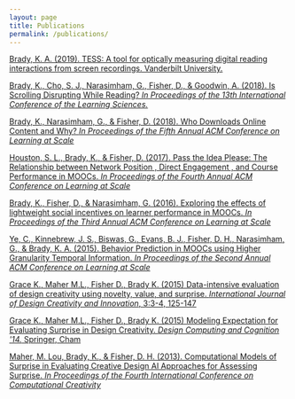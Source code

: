 ```yaml
---
layout: page
title: Publications
permalink: /publications/
---
```


[Brady, K. A. (2019). TESS: A tool for optically measuring digital reading interactions from screen recordings. Vanderbilt University.](/publications/brady_dissertation.pdf)

[Brady, K., Cho, S. J., Narasimham, G., Fisher, D., & Goodwin, A. (2018). Is Scrolling Disrupting While Reading? *In Proceedings of the 13th International Conference of the Learning Sciences.*](/publications/ICLS_2018.pdf)

[Brady, K., Narasimham, G., & Fisher, D. (2018). Who Downloads Online Content and Why? *In Proceedings of the Fifth Annual ACM Conference on Learning at Scale*](/publications/L@S_2018_Bandwidth_Study_WiP.pdf)

[Houston, S. L., Brady, K., & Fisher, D. (2017). Pass the Idea Please: The Relationship between Network Position , Direct Engagement , and Course Performance in MOOCs. *In Proceedings of the Fourth Annual ACM Conference on Learning at Scale*](/publications/L@S_2017_Stacey_Paper_WiP.pdf)

[Brady, K., Fisher, D., & Narasimham, G. (2016). Exploring the effects of lightweight social incentives on learner performance in MOOCs. *In Proceedings of the Third Annual ACM Conference on Learning at Scale*](/publications/L@S_2016_Community_TA_WiP.pdf)

[Ye, C., Kinnebrew, J. S., Biswas, G., Evans, B. J., Fisher, D. H., Narasimham, G., & Brady, K. A. (2015). Behavior Prediction in MOOCs using Higher Granularity Temporal Information. *In Proceedings of the Second Annual ACM Conference on Learning at Scale*](/publications/L@S_2015_Dropout_Study_WiP.pdf)

[Grace K., Maher M.L., Fisher D., Brady K. (2015) Data-intensive evaluation of design creativity using novelty, value, and surprise. *International Journal of Design Creativity and Innovation*, 3:3-4, 125-147](https://www.tandfonline.com/doi/abs/10.1080/21650349.2014.943295)

[Grace K., Maher M.L., Fisher D., Brady K. (2015) Modeling Expectation for Evaluating Surprise in Design Creativity. *Design Computing and Cognition '14.* Springer, Cham](https://doi.org/10.1007/978-3-319-14956-1_11)

[Maher, M. Lou, Brady, K., & Fisher, D. H. (2013). Computational Models of Surprise in Evaluating Creative Design AI Approaches for Assessing Surprise. *In Proceedings of the Fourth International Conference on Computational Creativity*](/publications/ICDC_2013.pdf)